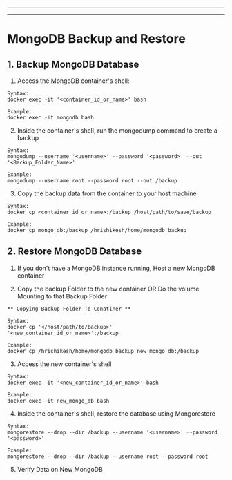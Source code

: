 ---------------------------------------------------------------------------------------------------------------------------

---------------------------------------------------------------------------------------------------------------------------

# MongoDB Backup and Restore

## 1. Backup MongoDB Database

1) Access the MongoDB container's shell:

```
Syntax:
docker exec -it '<container_id_or_name>' bash

Example:
docker exec -it mongodb bash
```

2) Inside the container's shell, run the mongodump command to create a backup

```
Syntax:
mongodump --username '<username>' --password '<password>' --out '<Backup_Folder_Name>'

Example:
mongodump --username root --password root --out /backup
```

3) Copy the backup data from the container to your host machine

```
Syntax:
docker cp <container_id_or_name>:/backup /host/path/to/save/backup

Example:
docker cp mongo_db:/backup /hrishikesh/home/mongodb_backup
```

## 2. Restore MongoDB Database

1) If you don't have a MongoDB instance running, Host a new MongoDB container

2) Copy the backup Folder to the new container OR Do the volume Mounting to that Backup Folder

```
** Copying Backup Folder To Conatiner ** 

Syntax:
docker cp '</host/path/to/backup>' '<new_container_id_or_name>':/backup

Example:
docker cp /hrishikesh/home/mongodb_backup new_mongo_db:/backup
```

3) Access the new container's shell

```
Syntax:
docker exec -it '<new_container_id_or_name>' bash

Example:
docker exec -it new_mongo_db bash

```

4) Inside the container's shell, restore the database using Mongorestore

```
Syntax:
mongorestore --drop --dir /backup --username '<username>' --password '<password>'

Example:
mongorestore --drop --dir /backup --username root --password root
```

5) Verify Data on New MongoDB
